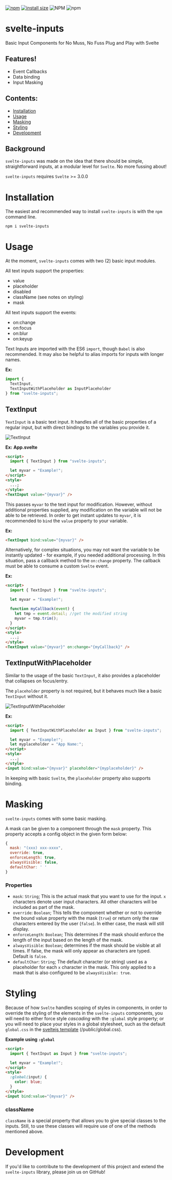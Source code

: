 [![npm](https://img.shields.io/npm/v/svelte-inputs)](https://www.npmjs.com/package/svelte-inputs)
[![install size](https://packagephobia.now.sh/badge?p=svelte-inputs)](https://packagephobia.now.sh/result?p=svelte-inputs)
![NPM](https://img.shields.io/npm/l/svelte-inputs)
![npm](https://img.shields.io/npm/dw/svelte-inputs)

# svelte-inputs

Basic Input Components for No Muss, No Fuss Plug and Play with Svelte

## Features!

- Event Callbacks
- Data binding
- Input Masking

## Contents:

- [Installation](#Installation)
- [Usage](#Usage)
- [Masking](#Masking)
- [Styling](#Styling)
- [Development](#Development)

## Background

`svelte-inputs` was made on the idea that there should be simple, straightforward inputs, at a modular level for `Svelte`. No more fussing about!

`svelte-inputs` requires `Svelte` >= 3.0.0

# Installation

The easiest and recommended way to install `svelte-inputs` is with the `npm` command line.

```
npm i svelte-inputs
```

# Usage

At the moment, `svelte-inputs` comes with two (2) basic input modules.

All text inputs support the properties:

- value
- placeholder
- disabled
- className (see notes on styling)
- mask

All text inputs support the events:

- on:change
- on:focus
- on:blur
- on:keyup

Text Inputs are imported with the ES6 `import`, though `Babel` is also recommended.
It may also be helpful to alias imports for inputs with longer names.

**Ex:**

```js
import {
  TextInput,
  TextInputWithPlaceholder as InputPlaceholder
} from "svelte-inputs";
```

## TextInput

`TextInput` is a basic text input. It handles all of the basic properties of a regular input, but with direct bindings to the variables you provide it.

![TextInput](img/TextInputDemo.gif)

**Ex:**
**App.svelte**

```html
<script>
  import { TextInput } from "svelte-inputs";

  let myvar = "Example!";
</script>
<style>
  ...;
</style>
<TextInput value="{myvar}" />
```

This passes `myvar` to the text input for modification. However, without additional properties supplied, any modification on the variable will not be able to be retrieved.
In order to get instant updates to `myvar`, it is recommended to `bind` the `value` property to your variable.

**Ex:**

```html
<TextInput bind:value="{myvar}" />
```

Alternatively, for complex situations, you may not want the variable to be instantly updated - for example, if you needed additional processing.
In this situation, pass a callback method to the `on:change` property. The callback must be able to consume a custom `Svelte` event.

**Ex:**

```html
<script>
  import { TextInput } from "svelte-inputs";

  let myvar = "Example!";

  function myCallback(event) {
    let tmp = event.detail; //get the modified string
    myvar = tmp.trim();
  }
</script>
<style>
  ...;
</style>
<TextInput value="{myvar}" on:change="{myCallback}" />
```

## TextInputWithPlaceholder

Similar to the usage of the basic `TextInput`, it also provides a placeholder that collapses on focus/entry.

The `placeholder` property is not required, but it behaves much like a basic `TextInput` without it.

![TextInputWithPlaceholder](img/TextInputWithPlaceholderDemo.gif)

**Ex:**

```html
<script>
  import { TextInputWithPlaceholder as Input } from "svelte-inputs";

  let myvar = "Example!";
  let myplaceholder = "App Name:";
</script>
<style>
  ...;
</style>
<input bind:value="{myvar}" placeholder="{myplaceholder}" />
```

In keeping with basic `Svelte`, the `placeholder` property also supports binding.

# Masking

`svelte-inputs` comes with some basic masking.

A mask can be given to a component through the `mask` property.
This property accepts a config object in the given form below:

```js
{
  mask: "(xxx) xxx-xxxx",
  override: true,
  enforceLength: true,
  alwaysVisible: false,
  defaultChar: ' '
}
```

### Properties

- `mask`: `String`; This is the actual mask that you want to use for the input. `x` characters denote user input characters. All other characters will be included as part of the mask.
- `override`: `Boolean`; This tells the component whether or not to override the bound value property with the mask (`true`) or return only the raw characters entered by the user (`false`).
  In either case, the mask will still display.
- `enforceLength`: `Boolean`; This determines if the mask should enforce the length of the input based on the length of the mask.
- `alwaysVisible`: `Boolean`; determines if the mask should be visible at all times. If false, the mask will only appear as characters are typed. Default is `false`.
- `defaultChar`: `String`; The default character (or string) used as a placeholder for each `x` character in the mask. This only applied to a mask that is also configured to be `alwaysVisible: true`.

# Styling

Because of how `Svelte` handles scoping of styles in components, in order to override the styling of the elements in the `svelte-inputs` components,
you will need to either force style _cascading_ with the `:global` style property;
or you will need to place your styles in a global stylesheet, such as the default `global.css`
in the [sveltejs template](https://github.com/sveltejs/template) (/public/global.css).

**Example using `:global`**

```html
<script>
  import { TextInput as Input } from "svelte-inputs";

  let myvar = "Example!";
</script>
<style>
  :global(input) {
    color: blue;
  }
</style>
<input bind:value="{myvar}" />
```

### **className**

`className` is a special property that allows you to give special classes to the inputs.
Still, to use these classes will require use of one of the methods mentioned above.

# Development

If you'd like to contribute to the development of this project and extend the `svelte-inputs`
library, please join us on GitHub!
